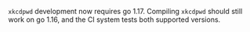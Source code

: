 `xkcdpwd` development now requires go 1.17.
Compiling `xkcdpwd` should still work on go 1.16,
and the CI system tests both supported versions.
